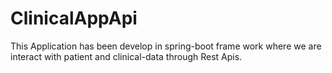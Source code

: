 # ClinicalAppApi
This Application has been develop in spring-boot frame work where we are interact with patient and clinical-data through Rest Apis.
